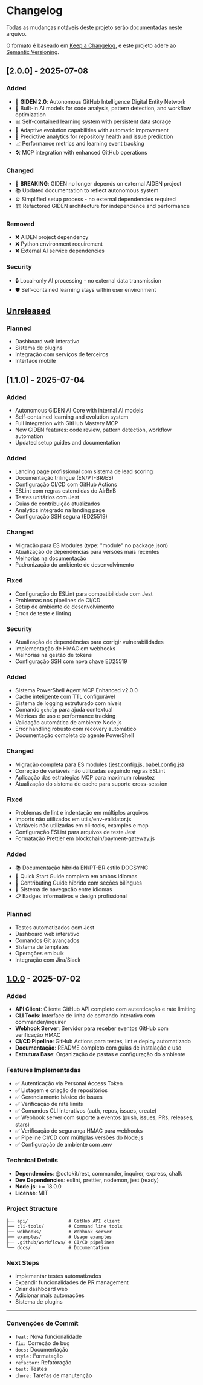 # Changelog

Todas as mudanças notáveis deste projeto serão documentadas neste arquivo.

O formato é baseado em [Keep a Changelog](https://keepachangelog.com/en/1.0.0/),
e este projeto adere ao [Semantic Versioning](https://semver.org/spec/v2.0.0.html).

## [2.0.0] - 2025-07-08

### Added

- 🤖 **GIDEN 2.0**: Autonomous GitHub Intelligence Digital Entity Network
- 🧠 Built-in AI models for code analysis, pattern detection, and workflow optimization
- 📊 Self-contained learning system with persistent data storage
- 🔄 Adaptive evolution capabilities with automatic improvement
- 🎯 Predictive analytics for repository health and issue prediction
- 📈 Performance metrics and learning event tracking
- 🛠️ MCP integration with enhanced GitHub operations

### Changed

- 🔧 **BREAKING**: GIDEN no longer depends on external AIDEN project
- 📚 Updated documentation to reflect autonomous system
- ⚙️ Simplified setup process - no external dependencies required
- 🏗️ Refactored GIDEN architecture for independence and performance

### Removed

- ❌ AIDEN project dependency
- ❌ Python environment requirement
- ❌ External AI service dependencies

### Security

- 🔒 Local-only AI processing - no external data transmission
- 🛡️ Self-contained learning stays within user environment

## [Unreleased]

### Planned

- Dashboard web interativo
- Sistema de plugins
- Integração com serviços de terceiros
- Interface mobile

## [1.1.0] - 2025-07-04

### Added

- Autonomous GIDEN AI Core with internal AI models
- Self-contained learning and evolution system
- Full integration with GitHub Mastery MCP
- New GIDEN features: code review, pattern detection, workflow automation
- Updated setup guides and documentation

### Added

- Landing page profissional com sistema de lead scoring
- Documentação trilíngue (EN/PT-BR/ES)
- Configuração CI/CD com GitHub Actions
- ESLint com regras estendidas do AirBnB
- Testes unitários com Jest
- Guias de contribuição atualizados
- Analytics integrado na landing page
- Configuração SSH segura (ED25519)

### Changed

- Migração para ES Modules (type: "module" no package.json)
- Atualização de dependências para versões mais recentes
- Melhorias na documentação
- Padronização do ambiente de desenvolvimento

### Fixed

- Configuração do ESLint para compatibilidade com Jest
- Problemas nos pipelines de CI/CD
- Setup de ambiente de desenvolvimento
- Erros de teste e linting

### Security

- Atualização de dependências para corrigir vulnerabilidades
- Implementação de HMAC em webhooks
- Melhorias na gestão de tokens
- Configuração SSH com nova chave ED25519

### Added

- Sistema PowerShell Agent MCP Enhanced v2.0.0
- Cache inteligente com TTL configurável
- Sistema de logging estruturado com níveis
- Comando `gchelp` para ajuda contextual
- Métricas de uso e performance tracking
- Validação automática de ambiente Node.js
- Error handling robusto com recovery automático
- Documentação completa do agente PowerShell

### Changed

- Migração completa para ES modules (jest.config.js, babel.config.js)
- Correção de variáveis não utilizadas seguindo regras ESLint
- Aplicação das estratégias MCP para maximum robustez
- Atualização do sistema de cache para suporte cross-session

### Fixed

- Problemas de lint e indentação em múltiplos arquivos
- Imports não utilizados em utils/env-validator.js
- Variáveis não utilizadas em cli-tools, examples e mcp
- Configuração ESLint para arquivos de teste Jest
- Formatação Prettier em blockchain/payment-gateway.js

### Added

- 📚 Documentação híbrida EN/PT-BR estilo DOCSYNC
- 📖 Quick Start Guide completo em ambos idiomas
- 🤝 Contributing Guide híbrido com seções bilíngues
- 🔗 Sistema de navegação entre idiomas
- 📋 Badges informativos e design profissional

### Planned

- Testes automatizados com Jest
- Dashboard web interativo
- Comandos Git avançados
- Sistema de templates
- Operações em bulk
- Integração com Jira/Slack

## [1.0.0] - 2025-07-02

### Added

- **API Client**: Cliente GitHub API completo com autenticação e rate limiting
- **CLI Tools**: Interface de linha de comando interativa com commander/inquirer
- **Webhook Server**: Servidor para receber eventos GitHub com verificação HMAC
- **CI/CD Pipeline**: GitHub Actions para testes, lint e deploy automatizado
- **Documentação**: README completo com guias de instalação e uso
- **Estrutura Base**: Organização de pastas e configuração do ambiente

### Features Implementadas

- ✅ Autenticação via Personal Access Token
- ✅ Listagem e criação de repositórios
- ✅ Gerenciamento básico de issues
- ✅ Verificação de rate limits
- ✅ Comandos CLI interativos (auth, repos, issues, create)
- ✅ Webhook server com suporte a eventos (push, issues, PRs, releases, stars)
- ✅ Verificação de segurança HMAC para webhooks
- ✅ Pipeline CI/CD com múltiplas versões do Node.js
- ✅ Configuração de ambiente com .env

### Technical Details

- **Dependencies**: @octokit/rest, commander, inquirer, express, chalk
- **Dev Dependencies**: eslint, prettier, nodemon, jest (ready)
- **Node.js**: >= 18.0.0
- **License**: MIT

### Project Structure

```
├── api/               # GitHub API client
├── cli-tools/         # Command line tools
├── webhooks/          # Webhook server
├── examples/          # Usage examples
├── .github/workflows/ # CI/CD pipelines
└── docs/              # Documentation
```

### Next Steps

- Implementar testes automatizados
- Expandir funcionalidades de PR management
- Criar dashboard web
- Adicionar mais automações
- Sistema de plugins

---

### Convenções de Commit

- `feat:` Nova funcionalidade
- `fix:` Correção de bug
- `docs:` Documentação
- `style:` Formatação
- `refactor:` Refatoração
- `test:` Testes
- `chore:` Tarefas de manutenção

[Unreleased]: https://github.com/NEO-SH1W4/GITHUB_MASTERY/compare/v1.0.0...HEAD
[1.0.0]: https://github.com/NEO-SH1W4/GITHUB_MASTERY/releases/tag/v1.0.0
